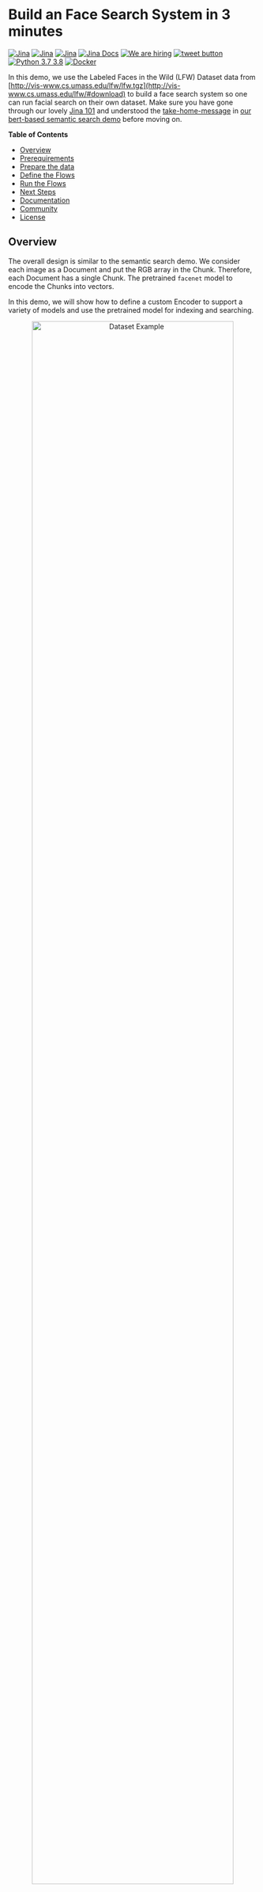 # Build an Face Search System in 3 minutes
<p align="center">
 
[![Jina](https://github.com/jina-ai/jina/blob/master/.github/badges/jina-badge.svg "We fully commit to open-source")](https://jina.ai)
[![Jina](https://github.com/jina-ai/jina/blob/master/.github/badges/jina-hello-world-badge.svg "Run Jina 'Hello, World!' without installing anything")](https://github.com/jina-ai/jina#jina-hello-world-)
[![Jina](https://github.com/jina-ai/jina/blob/master/.github/badges/license-badge.svg "Jina is licensed under Apache-2.0")](#license)
[![Jina Docs](https://github.com/jina-ai/jina/blob/master/.github/badges/docs-badge.svg "Checkout our docs and learn Jina")](https://docs.jina.ai)
[![We are hiring](https://github.com/jina-ai/jina/blob/master/.github/badges/jina-corp-badge-hiring.svg "We are hiring full-time position at Jina")](https://jobs.jina.ai)
<a href="https://twitter.com/intent/tweet?text=%F0%9F%91%8DCheck+out+Jina%3A+the+New+Open-Source+Solution+for+Neural+Information+Retrieval+%F0%9F%94%8D%40JinaAI_&url=https%3A%2F%2Fgithub.com%2Fjina-ai%2Fjina&hashtags=JinaSearch&original_referer=http%3A%2F%2Fgithub.com%2F&tw_p=tweetbutton" target="_blank">
  <img src="https://github.com/jina-ai/jina/blob/master/.github/badges/twitter-badge.svg"
       alt="tweet button" title="👍Share Jina with your friends on Twitter"></img>
</a>
[![Python 3.7 3.8](https://github.com/jina-ai/jina/blob/master/.github/badges/python-badge.svg "Jina supports Python 3.7 and above")](#)
[![Docker](https://github.com/jina-ai/jina/blob/master/.github/badges/docker-badge.svg "Jina is multi-arch ready, can run on differnt architectures")](https://hub.docker.com/r/jinaai/jina/tags)

</p>

In this demo, we use the  Labeled Faces in the Wild (LFW) Dataset data from [http://vis-www.cs.umass.edu/lfw/lfw.tgz](http://vis-www.cs.umass.edu/lfw/#download) to build a face search system so one can run facial search on their own dataset. Make sure you have gone through our lovely [Jina 101](https://github.com/jina-ai/jina/tree/master/docs/chapters/101) and understood the [take-home-message](https://github.com/jina-ai/examples/tree/master/urbandict-search#wrap-up) in [our bert-based semantic search demo](https://github.com/jina-ai/examples/tree/master/urbandict-search) before moving on. 

  


**Table of Contents**

- [Overview](#overview)
- [Prerequirements](#prerequirements)
- [Prepare the data](#prepare-the-data)
- [Define the Flows](#define-the-flows)
- [Run the Flows](#run-the-flows)
- [Next Steps](#next-steps)
- [Documentation](#documentation)
- [Community](#community)
- [License](#license)






## <a name="overview">Overview</a>

The overall design is similar to the semantic search demo. We consider each image as a Document and put the RGB array in the Chunk. Therefore, each Document has a single Chunk. The pretrained `facenet` model to encode the Chunks into vectors. 

In this demo, we will show how to define a custom Encoder to support a variety of models and use the pretrained model for indexing and searching.

<p align="center">
  <img src=".github/dataset.png" alt="Dataset Example" width="90%">
</p>

<details>
<summary>Click here to see the query outputs</summary>

<p align="center">
  <img src=".github/query-demo.png?raw=true" alt="query flow console output">
</p>

</details> 

## Prerequirements

This demo requires Python 3.7.

```bash
pip install -r requirements.txt
```


## Prepare the data
In total, there are more than 13,000 images of faces. 1680 of the people pictured have two or more distinct photos in the data set.[LFW Dataset](http://vis-www.cs.umass.edu/lfw/#explore) dataset. The following script will download the data and uncompress it into `/tmp/jina/celeb/lfw`.

```bash
cd face-db-seach
bash ./get_data.sh
```

## Define the Flows

We start with defining the index and the query Flows  with the YAML files as following. If you found a bit confusing with the YAML files, we highly suggest to go through our [bert-based semantic search demo](https://github.com/jina-ai/examples/tree/master/urbandict-search) before moving forward.

<table style="margin-left:auto;margin-right:auto;">
<tr>
<td> </td>
<td> YAML</td>
<td> Dashboard </td>

</tr>
<tr>
<td> Index Flow </td>
<td>
  <sub>

```yaml
!Flow
pods:
  loader:
    yaml_path: yaml/craft-load.yml
  normalizer:
    yaml_path: yaml/craft-normalize.yml
    read_only: true
  encoder:
    image: jinaai/hub.executors.encoders.image.torchvision-mobilenet_v2
    replicas: 4
    timeout_ready: 60000
  chunk_indexer:
    yaml_path: yaml/index-chunk.yml
  doc_indexer:
    yaml_path: yaml/index-doc.yml
    needs: loader
  join_all:
    yaml_path: _merge
    needs: [doc_indexer, chunk_indexer]
```

</sub>

</td>
<td>
<img align="right" height="420px" src=".github/index-flow.png"/>
</td>
</tr>
<tr>
<td> Query Flow </td>
<td>
  <sub>

```yaml
!Flow
with:
  read_only: true
pods:
  loader:
    yaml_path: yaml/craft-load.yml
  normalizer:
    yaml_path: yaml/craft-normalize.yml
  encoder:
    image: jinaai/hub.executors.encoders.image.torchvision-mobilenet_v2
    timeout_ready: 60000
  chunk_indexer:
    yaml_path: yaml/index-chunk.yml
  ranker:
    yaml_path: MinRanker
  doc_indexer:
    yaml_path: yaml/index-doc.yml
```

</sub>

</td>
<td>
<img align="right" height="420px" src=".github/query-flow.png"/>
</td>

</tr>
</table>

Let's have a look at the index Flow. As the same as in the [bert-based semantic search demo](https://github.com/jina-ai/examples/tree/master/urbandict-search), we define a two pathway Flow for indexing. For each image, we put the image file name in the request message and thus each image is considered as a Document. The `loader` Pod reads the image file and save the image's RGB values into the Chunk. Note that in this case, we have only one Chunk for each Document. 

Afterwards, the Flow splits into two parallel pathways. In the pathway on the left side, the `normalizer` Pod resizes and normalizes the image in the Chunks so that in the downstreaming Pods they can be properly handled. Followed by the `chunk_indexer`, the `encoder` Pod encodes the Chunks into vectors, which will be further saved into the index by the `chunk_indexer` Pod. 

In the other pathway, the `doc_indexer` Pod uses the key-value storage to save the Document IDs and the Document contents, i.e. the image file names. At the end, the `join_all` Pod merges the results from the `chunk_indexer` and the `doc_indexer`. In this case, the `join_all` Pods simply wait for the both incoming messages arrived because neither of the upstreaming Pods write into the request message.

The two-pathway Flow, as a common practice in jina, is designed to storage the vectors and the Documents independently and in parallel. Of course, one can squeeze the two pathways into one pathway by concating the `doc_indexer` after the `chunk_indexer` and removing `join_all` Pod. However, this will slow down the index process. 

As for the query Flow, it is pretty much the same as the index Flow, and thereafter we won't be too verbose to iterate. You might have notice that there is something new in the YAML files. Let's dig into them!

### Hello, Docker!🐳
In the YAML file, we add the `encoder` Pod in a different way from the other Pods. Instead of using the YAML file to config the Pods, we define the `encoder` with a Docker image with the `image` argument. By doing this, we will have the `encoder` Pod running in a Docker container. This is one key feature of jina. By wrapping the Pods into the docker image, we can safely forget about the complicated dependency and environment setting that are required to run the Pods. 


```yaml
!Flow
pods:
  encoder:
    image: jinaai/hub.executors.encoders.image.facenet
```

This way we can pass the image  tag of docker container containing the Encoder

## Custom Encoder

Jina has a documentation on using the available Executors and overiding them with Custom Executor according to your needs. Here we build a custom encoder using [FaceNet](https://arxiv.org/abs/1503.03832).

### Write Custom YAML File

```yaml
!FaceNetTorchEncoder
with:
  pretrained: 'vggface2'
  img_shape: 160

metas:
  name: face-encoder
  py_modules: FaceNetEncoder.py
  workspace: ./
requests:
  on:
    [SearchRequest, IndexRequest, TrainRequest]:
      - !EncodeDriver
        with:
          method: encode
```

The tags in 'with' are passed down to the FaceNetEncoder.py class as parameters.
The 'py_modules' tag define the Python Class containing your encoder logic. The class should override an existing Executor.

### Dockerfile

```docker
FROM pytorch/pytorch:latest

ADD FaceNetEncoder.py encode.yml requirements.txt install.sh ./

RUN apt-get update && apt-get install --no-install-recommends -y libglib2.0-0 libsm6 libxext6 libxrender-dev git
RUN pip install -r requirements.txt
RUN bash install.sh

RUN python -c "from facenet_pytorch import InceptionResnetV1; model = InceptionResnetV1(pretrained='vggface2').eval()"

COPY . /

ENTRYPOINT ["jina", "pod", "--yaml-path", "encode.yml"]

```

The docker can be made on jina[devel] or any other image (pytorch in this case). We add dependancies such as jina , opencv etc. The model weights are downloaded and cached in the 'RUN python -c ...' command. The entrypoint runs this container as a jina pod. All arguments of jina pod can be overrideen during runtime ( such as specifying another yaml file).

We build this docker using the following command :


```bash
docker build -t jinaai/hub.executors.encoders.image.facenet .

```

Once built , we can pass this image tag to the Flow API.


## Run the Flows
### Index 
Now we start indexing with the following command.
 
```bash
python app.py -t index
```

<details>
<summary>Click here to see the console output</summary>

<p align="center">
  <img src=".github/index-demo.png?raw=true" alt="index flow console output">
</p>

</details> 

Here we use the YAML file to define a Flow and use it to index the data. The `read_data()` function load the image file names in the format of `bytes`, which will be further wrapped in an `IndexRequest` and send to the Flow. 

```python

from jina.clients.python import PyClient
import os
import string
import random
import sys
from jina.flow import Flow

def read_data(img_path, max_sample_size=-1):
    if not os.path.exists(img_path):
        raise FileNotFoundError('file not found: {}'.format(img_path))
    fn_list = []
    for dirs, subdirs, files in os.walk(img_path):
        for f in files:
            fn = os.path.join(dirs, f)
            if fn.endswith('.jpg'):
                fn_list.append(fn)
    if max_sample_size > 0:
        random.shuffle(fn_list)
        fn_list = fn_list[:max_sample_size]
    for fn in fn_list:
        yield fn.encode('utf8')
        
def main():
    data_path = '/tmp/jina/celeb/lfw'       # Location of downloaded data  
    PyClient.check_input(read_data(data_path, 100))
    flow = Flow().load_config('flow-index.yml')
    with flow.build() as fl:
        
        fl.index(buffer=read_data(data_path,100), batch_size=4)
```

### Query

```bash
python app.py -t query
```

If you want to use your own image files to query, using the following shell command:

```bash
python app.py -t query -p <JPG file or directory>
```
The command accepts a JPG file path or a directory that includes some JPG files. These JPG files' suffix is `.jpg`.

If only having a single JPG file in current directory, simply to call

```bash
python app.py -t query -p .
```

<details>
<summary>Click here to see the console output</summary>

<p align="center">
  <img src=".github/query-demo.png?raw=true" alt="query flow console output">
</p>

</details> 

For querying, we randomly sample 5 images from the dataset and feed them into the Flow using the following codes. 

```python
def read_data(img_path, max_sample_size=-1):
    if not os.path.exists(img_path):
        raise FileNotFoundError('file not found: {}'.format(img_path))
    fn_list = []
    for dirs, subdirs, files in os.walk(img_path):
        for f in files:
            fn = os.path.join(dirs, f)
            if fn.endswith('.jpg'):
                fn_list.append(fn)
    if max_sample_size > 0:
        random.shuffle(fn_list)
        fn_list = fn_list[:max_sample_size]
    for fn in fn_list:
        yield fn.encode('utf8')

def main(task, num_docs, top_k):
    data_path = os.path.join('/tmp/jina/celeb/lfw')
        flow = Flow().load_config('flow-query.yml')
        with flow.build() as fl:
            ppr = lambda x: save_topk(x, '/tmp/jina/flower/query_results.png')
            fl.search(read_data(data_path, 5), callback=ppr, top_k=top_k)
```

We use the callback function `save_topk` to save the query results into the `/tmp/jina/celeb/query_results.png`. As expected, the Top-1 results are always the query images themself.

```python
def save_topk(resp, output_fn=None):
    results = []
    for d in resp.search.docs:
        d_fn = d.meta_info.decode()
        cur_result.append(d_fn)
        for idx, kk in enumerate(d.topk_results):
            score = kk.score.value
            if score <= 0.0:
                continue
            m_fn = kk.match_doc.buffer.decode()
            cur_result.append(m_fn)
        results.append(cur_result)
    if output_fn is not None:
        import matplotlib.pyplot as plt
        import matplotlib.image as mpimg
        top_k = max([len(r) for r in results])
        num_q = len(resp.search.docs)
        f, ax = plt.subplots(num_q, top_k, figsize=(8, 20))
        for q_idx, r in enumerate(results):
            for m_idx, img in enumerate(r):
                fname = os.path.split(img)[-1]
                names=fname.split('_')[:-1]
                fname=''.join(names)
                fname = f'' if m_idx == 0 else f'top_{m_idx}: {fname}'
                ax[q_idx][m_idx].imshow(mpimg.imread(img))
                ax[q_idx][m_idx].set_title(fname, fontsize=7)
        [aa.axis('off') for a in ax for aa in a]
        plt.tight_layout()
        plt.savefig(output_fn)
```

Congratulations! Now you have an image search engine working at hand. We won't go into details of the Pods' YAML files because they are quite self explained. If you feel a bit lost when reading the YAML files, please check out the [bert-based semantic search demo](https://github.com/jina-ai/examples/tree/master/urbandict-search#dive-into-the-pods).



## Next Steps

- Write your own executors.
- Check out the docker images at the Jina hub.

## Documentation 

<a href="https://docs.jina.ai/">
<img align="right" width="350px" src="https://github.com/jina-ai/jina/blob/master/.github/jina-docs.png" />
</a>

The best way to learn Jina in depth is to read our documentation. Documentation is built on every push, merge, and release event of the master branch. You can find more details about the following topics in our documentation.

- [Jina command line interface arguments explained](https://docs.jina.ai/chapters/cli/main.html)
- [Jina Python API interface](https://docs.jina.ai/api/jina.html)
- [Jina YAML syntax for executor, driver and flow](https://docs.jina.ai/chapters/yaml/yaml.html)
- [Jina Protobuf schema](https://docs.jina.ai/chapters/proto/main.html)
- [Environment variables used in Jina](https://docs.jina.ai/chapters/envs.html)
- ... [and more](https://docs.jina.ai/index.html)

## Community

- [Slack channel](https://join.slack.com/t/jina-ai/shared_invite/zt-dkl7x8p0-rVCv~3Fdc3~Dpwx7T7XG8w) - a communication platform for developers to discuss Jina
- [Community newsletter](mailto:newsletter+subscribe@jina.ai) - subscribe to the latest update, release and event news of Jina
- [LinkedIn](https://www.linkedin.com/company/jinaai/) - get to know Jina AI as a company and find job opportunities
- [![Twitter Follow](https://img.shields.io/twitter/follow/JinaAI_?label=Follow%20%40JinaAI_&style=social)](https://twitter.com/JinaAI_) - follow us and interact with us using hashtag `#JinaSearch`  
- [Company](https://jina.ai) - know more about our company, we are fully committed to open-source!



## License

Copyright (c) 2020 Jina AI Limited. All rights reserved.

Jina is licensed under the Apache License, Version 2.0. See [LICENSE](https://github.com/jina-ai/jina/blob/master/LICENSE) for the full license text.

